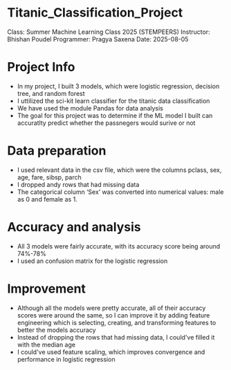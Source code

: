 # Titanic_Classification_Project
Class: Summer Machine Learning Class 2025 (STEMPEERS)
Instructor: Bhishan Poudel
Programmer: Pragya Saxena
Date: 2025-08-05

# Project Info
- In my project, I built 3 models, which were logistic regression, decision tree, and random forest
- I uttilized the sci-kit learn classifier for the titanic data classification
- We have used the module Pandas for data analysis
- The goal for this project was to determine if the ML model I built
  can accuratlty predict whether the passnegers would surive or not
  
# Data preparation
* I used relevant data in the csv file, which were the columns pclass, sex, age, fare, sibsp, parch
* I dropped andy rows that had missing data
* The categorical column ‘Sex’ was converted into numerical values: male as 0 and female as 1.

# Accuracy and analysis
* All 3 models were fairly accurate, with its accuracy score being around 74%-78%
* I used an confusion matrix for the logistic regression

# Improvement
* Although all the models were pretty accurate, all of their accuracy scores were around the same, so I can improve it by adding feature engineering which is selecting, creating, and transforming features to better the models accuracy
* Instead of dropping the rows that had missing data, I could've filled it with the median age
* I could've used feature scaling, which improves convergence and performance in logistic regression

